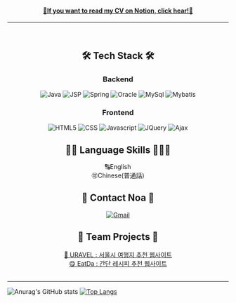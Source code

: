 
<div align="center">
  <h4>
    <a href="https://noa-archive.notion.site/Noa-Hye-rim-Nam-4178081ea5764de1825251d84a99d5a5">📑If you want to read my CV on Notion, click hear!📌</a>
  </h4>
  <hr/><br/>
<h2> 🛠 Tech Stack 🛠 </h2>
<h3>Backend</h3>
<img alt="Java" src ="https://img.shields.io/badge/Java-007396.svg?&style=flat&logo=Java&logoColor=white"/>
<img alt="JSP" src ="https://img.shields.io/badge/JSP-F86001.svg?&style=flat&logo=Java&logoColor=white"/>
<img alt="Spring" src ="https://img.shields.io/badge/Spring-6DB33F.svg?&style=flat&logo=Spring&logoColor=white"/>
<img alt="Oracle" src ="https://img.shields.io/badge/Oracle-F80000.svg?&style=flat&logo=Oracle&logoColor=white"/>
<img alt="MySql" src ="https://img.shields.io/badge/MySql-4479A1.svg?&style=flat&logo=MySql&logoColor=white"/>
<img alt="Mybatis" src ="https://img.shields.io/badge/Mybatis-1F4056.svg?&style=flat&logo=Mybatis&logoColor=white"/>
  
<h3>Frontend</h3>
<img alt="HTML5" src ="https://img.shields.io/badge/HTML5-E34F26.svg?&style=flat&logo=HTML5&logoColor=white"/>
<img alt="CSS" src ="https://img.shields.io/badge/CSS3-1572B6.svg?&style=flat&logo=CSS3&logoColor=white"/>
<img alt="Javascript" src ="https://img.shields.io/badge/JavaScript-F7DF1E.svg?&style=flat&logo=JavaScript&logoColor=white"/>
<img alt="JQuery" src ="https://img.shields.io/badge/JQuery-0769AD.svg?&style=flat&logo=JQuery&logoColor=white"/>
<img alt="Ajax" src ="https://img.shields.io/badge/Ajax-0094F5.svg?&style=flat&logo=Ajax&logoColor=white"/>
<br>
<h2> 🙆🏻 Language Skills 🧑🏻‍💻 </h2>
🔠English<br>
🉑Chinese(普通話)
<br>
<h2>🌳 Contact Noa 🌳</h2>
<a href="mailto:noasueden@gmail.com"><img alt="Gmail" src ="https://img.shields.io/badge/noasueden@gmail.com-EA4335.svg?&style=flat&logo=Gmail&logoColor=white"/></a>

<br>
<h2>🤝 Team Projects 🤝</h2>
<a href="https://github.com/noasued/URAVEL">🧳 URAVEL : 서울시 여행지 추천 웹사이트</a><br>
<a href="https://github.com/noasued/EatDa">😋 EatDa : 간단 레시피 추천 웹사이트</a>
</div>
<br>
<hr>

![Anurag's GitHub stats](https://github-readme-stats.vercel.app/api?username=noasued&count_private=true&include_all_commits=true&show_icons=true) 
[![Top Langs](https://github-readme-stats.vercel.app/api/top-langs/?username=noasued&layout=compact)](https://github.com/anuraghazra/github-readme-stats)
